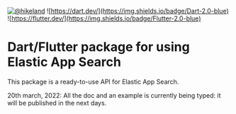 [![@hikeland](https://img.shields.io/twitter/follow/hikeland?label=Hikeland&style=social)](https://twitter.com/hikeland)
![https://dart.dev/](https://img.shields.io/badge/Dart-2.0-blue)
![https://flutter.dev/](https://img.shields.io/badge/Flutter-2.0-blue)

# Dart/Flutter package for using Elastic App Search

This package is a ready-to-use API for Elastic App Search.

20th march, 2022:
All the doc and an example is currently being typed: it will be published in the next days.